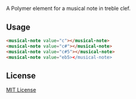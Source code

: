 # <musical-note>

A Polymer element for a musical note in treble clef.

## Usage

```html
<musical-note value="c"></musical-note>
<musical-note value="c#"></musical-note>
<musical-note value="c#5"></musical-note>
<musical-note value="eb5></musical-note>
```

## License

[MIT License](http://opensource.org/licenses/MIT)